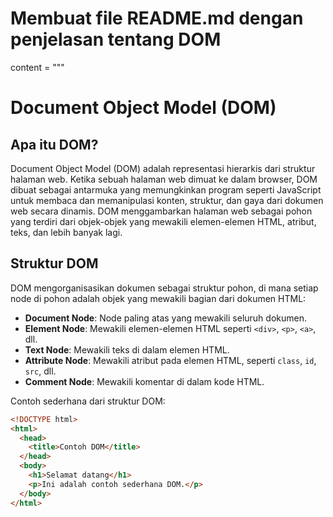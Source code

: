 # Membuat file README.md dengan penjelasan tentang DOM

content = """
# Document Object Model (DOM)

## Apa itu DOM?

Document Object Model (DOM) adalah representasi hierarkis dari struktur halaman web. Ketika sebuah halaman web dimuat ke dalam browser, DOM dibuat sebagai antarmuka yang memungkinkan program seperti JavaScript untuk membaca dan memanipulasi konten, struktur, dan gaya dari dokumen web secara dinamis. DOM menggambarkan halaman web sebagai pohon yang terdiri dari objek-objek yang mewakili elemen-elemen HTML, atribut, teks, dan lebih banyak lagi.

## Struktur DOM

DOM mengorganisasikan dokumen sebagai struktur pohon, di mana setiap node di pohon adalah objek yang mewakili bagian dari dokumen HTML:

- **Document Node**: Node paling atas yang mewakili seluruh dokumen.
- **Element Node**: Mewakili elemen-elemen HTML seperti `<div>`, `<p>`, `<a>`, dll.
- **Text Node**: Mewakili teks di dalam elemen HTML.
- **Attribute Node**: Mewakili atribut pada elemen HTML, seperti `class`, `id`, `src`, dll.
- **Comment Node**: Mewakili komentar di dalam kode HTML.

Contoh sederhana dari struktur DOM:

```html
<!DOCTYPE html>
<html>
  <head>
    <title>Contoh DOM</title>
  </head>
  <body>
    <h1>Selamat datang</h1>
    <p>Ini adalah contoh sederhana DOM.</p>
  </body>
</html>
